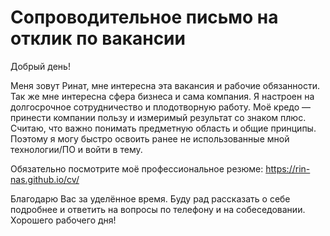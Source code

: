 # Сопроводительное письмо на отклик по вакансии

Добрый день!

Меня зовут Ринат, мне интересна эта вакансия и рабочие обязанности.
Так же мне интересна сфера бизнеса и сама компания.
Я настроен на долгосрочное сотрудничество и плодотворную работу.
Моё кредо — принести компании пользу и измеримый результат со знаком плюс.
Считаю, что важно понимать предметную область и общие принципы.
Поэтому я могу быстро освоить ранее не использованные мной технологии/ПО и войти в тему.

Обязательно посмотрите моё профессиональное резюме: https://rin-nas.github.io/cv/

Благодарю Вас за уделённое время. 
Буду рад рассказать о себе подробнее и ответить на вопросы по телефону и на собеседовании.
Хорошего рабочего дня!
